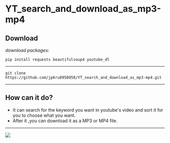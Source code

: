# YT_search_and_download_as_mp3-mp4
Download
---
*download packages:*
```
pip install requests beautifulsoup4 youtube_dl  
```
---
```
git clone https://github.com/jp6ru8958958/YT_search_and_download_as_mp3-mp4.git
```
---
How can it do?
---
- It can search for the keyword you want in youtube's video and sort it for you to choose what you want.
- After it ,you can download it as a MP3 or MP4 file.
---
![](https://i.imgur.com/PP9oLYc.png)

